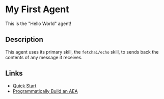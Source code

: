 # My First Agent

This is the "Hello World" agent!

## Description

This agent uses its primary skill, the `fetchai/echo` skill, to sends back the contents of any message it receives.

## Links

- <a href="https://docs.fetch.ai/aea/quickstart/" target="_blank">Quick Start</a>
- <a href="https://docs.fetch.ai/aea/build-aea-programmatically/" target="_blank">Programmatically Build an AEA</a>
